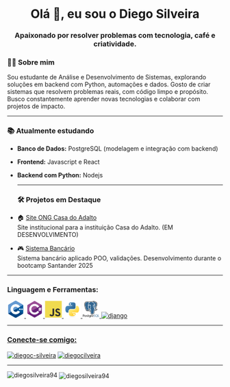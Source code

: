 <h1 align="center">Olá 👋, eu sou o Diego Silveira</h1>
<h3 align="center">Apaixonado por resolver problemas com tecnologia, café e criatividade.</h3>

### 👨‍💻 Sobre mim

Sou estudante de Análise e Desenvolvimento de Sistemas, explorando soluções em backend com Python, automações e dados. Gosto de criar sistemas que resolvem problemas reais, com código limpo e propósito. Busco constantemente aprender novas tecnologias e colaborar com projetos de impacto.

---

### 📚 Atualmente estudando

- **Banco de Dados:** PostgreSQL (modelagem e integração com backend)  
- **Frontend:** Javascript e React 
- **Backend com Python:** Nodejs

  ---

  ### 🛠 Projetos em Destaque

- 🏠 [Site ONG Casa do Adalto](https://github.com/diegosilveira94/site-casa-do-adalto)  
  Site institucional para a instituição Casa do Adalto. (EM DESENVOLVIMENTO) 

- 🎮 [Sistema Bancário](https://github.com/diegosilveira94/sistema-bancario)  
  Sistema bancário aplicado POO, validações. Desenvolvimento durante o bootcamp Santander 2025
 
---

<h3 align="left">Linguagem e Ferramentas:</h3>
<p align="left"> <a href="https://www.w3schools.com/cpp/" target="_blank" rel="noreferrer"> <img src="https://raw.githubusercontent.com/devicons/devicon/master/icons/cplusplus/cplusplus-original.svg" alt="cplusplus" width="40" height="40"/> </a> <a href="https://www.w3schools.com/cs/" target="_blank" rel="noreferrer"> <img src="https://raw.githubusercontent.com/devicons/devicon/master/icons/csharp/csharp-original.svg" alt="csharp" width="40" height="40"/> </a> </a>  </a> <a href="https://www.w3.org/html/" target="_blank" rel="noreferrer"> </a> <a href="https://developer.mozilla.org/en-US/docs/Web/JavaScript" target="_blank" rel="noreferrer"> <img src="https://raw.githubusercontent.com/devicons/devicon/master/icons/javascript/javascript-original.svg" alt="javascript" width="40" height="40"/> </a> <a href="https://www.python.org" target="_blank" rel="noreferrer"> <img src="https://raw.githubusercontent.com/devicons/devicon/master/icons/python/python-original.svg" alt="python" width="40" height="40"/> </a> <a href="https://www.postgresql.org" target="_blank" rel="noreferrer"> <img src="https://raw.githubusercontent.com/devicons/devicon/master/icons/postgresql/postgresql-original-wordmark.svg" alt="postgresql" width="40" height="40"/> </a> <a href="https://www.djangoproject.com/" target="_blank" rel="noreferrer"> <img src="https://cdn.worldvectorlogo.com/logos/django.svg" alt="django" width="40" height="40"/> </p>

---

<h3 align="left">Conecte-se comigo:</h3>
<p align="left">
<a href="https://linkedin.com/in/diegoc-silveira" target="blank"><img align="center" src="https://raw.githubusercontent.com/rahuldkjain/github-profile-readme-generator/master/src/images/icons/Social/linked-in-alt.svg" alt="diegoc-silveira" height="30" width="40" /></a>
<a href="https://instagram.com/diegocilveira" target="blank"><img align="center" src="https://raw.githubusercontent.com/rahuldkjain/github-profile-readme-generator/master/src/images/icons/Social/instagram.svg" alt="diegocilveira" height="30" width="40" /></a>
</p>

---

<p><img align="left" src="https://github-readme-stats.vercel.app/api/top-langs?username=diegosilveira94&show_icons=true&locale=en&layout=compact" alt="diegosilveira94" /></p>

<p>&nbsp;<img align="center" src="https://github-readme-stats.vercel.app/api?username=diegosilveira94&show_icons=true&locale=en" alt="diegosilveira94" /></p>

